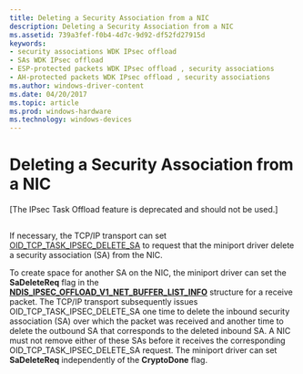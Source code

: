 ```yaml
---
title: Deleting a Security Association from a NIC
description: Deleting a Security Association from a NIC
ms.assetid: 739a3fef-f0b4-4d7c-9d92-df52fd27915d
keywords:
- security associations WDK IPsec offload
- SAs WDK IPsec offload
- ESP-protected packets WDK IPsec offload , security associations
- AH-protected packets WDK IPsec offload , security associations
ms.author: windows-driver-content
ms.date: 04/20/2017
ms.topic: article
ms.prod: windows-hardware
ms.technology: windows-devices
---
```


# Deleting a Security Association from a NIC

\[The IPsec Task Offload feature is deprecated and should not be used.\]

## <a href="" id="ddk-deleting-a-security-association-from-a-nic-ng"></a>


If necessary, the TCP/IP transport can set [OID\_TCP\_TASK\_IPSEC\_DELETE\_SA](https://msdn.microsoft.com/library/windows/hardware/ff569810) to request that the miniport driver delete a security association (SA) from the NIC.

To create space for another SA on the NIC, the miniport driver can set the **SaDeleteReq** flag in the [**NDIS\_IPSEC\_OFFLOAD\_V1\_NET\_BUFFER\_LIST\_INFO**](https://msdn.microsoft.com/library/windows/hardware/ff565801) structure for a receive packet. The TCP/IP transport subsequently issues OID\_TCP\_TASK\_IPSEC\_DELETE\_SA one time to delete the inbound security association (SA) over which the packet was received and another time to delete the outbound SA that corresponds to the deleted inbound SA. A NIC must not remove either of these SAs before it receives the corresponding OID\_TCP\_TASK\_IPSEC\_DELETE\_SA request. The miniport driver can set **SaDeleteReq** independently of the **CryptoDone** flag.